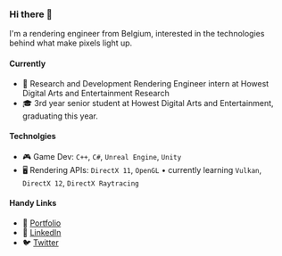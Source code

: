 ### Hi there 👋

I'm a rendering engineer from Belgium, interested in the technologies behind what make pixels light up.



#### Currently

- 🏢 Research and Development Rendering Engineer intern at Howest Digital Arts and Entertainment Research
- 🎓 3rd year senior student at Howest Digital Arts and Entertainment, graduating this year.


<!--
#### Previously

- add items here

-->


#### Technolgies

- 🎮 Game Dev: `C++`, `C#`, `Unreal Engine`, `Unity`
- 🖥 Rendering APIs: `DirectX 11`, `OpenGL`  •  currently learning `Vulkan`, `DirectX 12`, `DirectX Raytracing`


#### Handy Links

- 🧑 [Portfolio](https://seppedekeyser.be)
- 🔗 [LinkedIn](https://www.linkedin.com/in/seppe-dekeyser)
- 🐦 [Twitter](https://twitter.com/SeppahBaws)
